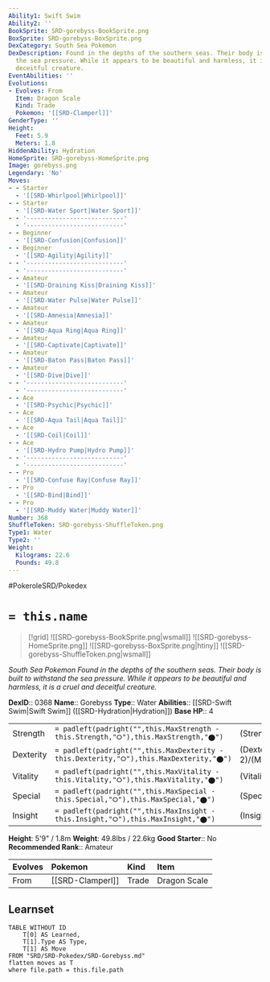 ```yaml
---
Ability1: Swift Swim
Ability2: ''
BookSprite: SRD-gorebyss-BookSprite.png
BoxSprite: SRD-gorebyss-BoxSprite.png
DexCategory: South Sea Pokemon
DexDescription: Found in the depths of the southern seas. Their body is built to withstand
  the sea pressure. While it appears to be beautiful and harmless, it is a cruel and
  deceitful creature.
EventAbilities: ''
Evolutions:
- Evolves: From
  Item: Dragon Scale
  Kind: Trade
  Pokemon: '[[SRD-Clamperl]]'
GenderType: ''
Height:
  Feet: 5.9
  Meters: 1.8
HiddenAbility: Hydration
HomeSprite: SRD-gorebyss-HomeSprite.png
Image: gorebyss.png
Legendary: 'No'
Moves:
- - Starter
  - '[[SRD-Whirlpool|Whirlpool]]'
- - Starter
  - '[[SRD-Water Sport|Water Sport]]'
- - '---------------------------'
  - '---------------------------'
- - Beginner
  - '[[SRD-Confusion|Confusion]]'
- - Beginner
  - '[[SRD-Agility|Agility]]'
- - '---------------------------'
  - '---------------------------'
- - Amateur
  - '[[SRD-Draining Kiss|Draining Kiss]]'
- - Amateur
  - '[[SRD-Water Pulse|Water Pulse]]'
- - Amateur
  - '[[SRD-Amnesia|Amnesia]]'
- - Amateur
  - '[[SRD-Aqua Ring|Aqua Ring]]'
- - Amateur
  - '[[SRD-Captivate|Captivate]]'
- - Amateur
  - '[[SRD-Baton Pass|Baton Pass]]'
- - Amateur
  - '[[SRD-Dive|Dive]]'
- - '---------------------------'
  - '---------------------------'
- - Ace
  - '[[SRD-Psychic|Psychic]]'
- - Ace
  - '[[SRD-Aqua Tail|Aqua Tail]]'
- - Ace
  - '[[SRD-Coil|Coil]]'
- - Ace
  - '[[SRD-Hydro Pump|Hydro Pump]]'
- - '---------------------------'
  - '---------------------------'
- - Pro
  - '[[SRD-Confuse Ray|Confuse Ray]]'
- - Pro
  - '[[SRD-Bind|Bind]]'
- - Pro
  - '[[SRD-Muddy Water|Muddy Water]]'
Number: 368
ShuffleToken: SRD-gorebyss-ShuffleToken.png
Type1: Water
Type2: ''
Weight:
  Kilograms: 22.6
  Pounds: 49.8
---
```


#PokeroleSRD/Pokedex

# `= this.name`

> [!grid]
> ![[SRD-gorebyss-BookSprite.png|wsmall]]
> ![[SRD-gorebyss-HomeSprite.png]]
> ![[SRD-gorebyss-BoxSprite.png|htiny]]
> ![[SRD-gorebyss-ShuffleToken.png|wsmall]]


*South Sea Pokemon*
*Found in the depths of the southern seas. Their body is built to withstand the sea pressure. While it appears to be beautiful and harmless, it is a cruel and deceitful creature.*

**DexID**:: 0368
**Name**:: Gorebyss
**Type**:: Water
**Abilities**:: [[SRD-Swift Swim|Swift Swim]] ([[SRD-Hydration|Hydration]])
**Base HP**:: 4

|           |                                                                                        |                                          |
| --------- | -------------------------------------------------------------------------------------- | ---------------------------------------- |
| Strength  | `= padleft(padright("",this.MaxStrength - this.Strength,"⭘"),this.MaxStrength,"⬤")`    | (Strength::2)/(MaxStrength::5)   |
| Dexterity | `= padleft(padright("",this.MaxDexterity - this.Dexterity,"⭘"),this.MaxDexterity,"⬤")` | (Dexterity:: 2)/(MaxDexterity::4) |
| Vitality  | `= padleft(padright("",this.MaxVitality - this.Vitality,"⭘"),this.MaxVitality,"⬤")`    | (Vitality::3)/(MaxVitality::6)   |
| Special   | `= padleft(padright("",this.MaxSpecial - this.Special,"⭘"),this.MaxSpecial,"⬤")`       | (Special::3)/(MaxSpecial::6)     |
| Insight   | `= padleft(padright("",this.MaxInsight - this.Insight,"⭘"),this.MaxInsight,"⬤")`       | (Insight::2)/(MaxInsight::5)     |

**Height**: 5'9" / 1.8m
**Weight**: 49.8lbs / 22.6kg
**Good Starter**:: No
**Recommended Rank**:: Amateur

| Evolves   | Pokemon          | Kind   | Item         |
|:----------|:-----------------|:-------|:-------------|
| From      | [[SRD-Clamperl]] | Trade  | Dragon Scale |

## Learnset

```dataview
TABLE WITHOUT ID
    T[0] AS Learned,
    T[1].Type AS Type,
    T[1] AS Move
FROM "SRD/SRD-Pokedex/SRD-Gorebyss.md"
flatten moves as T
where file.path = this.file.path
```
